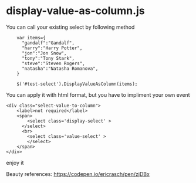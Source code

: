 # display-value-as-column.js


You can call your existing select by following method
```
    var items={
      "gandalf":"Gandalf",
      "harry":"Harry Potter",
      "jon":"Jon Snow",
      "tony":"Tony Stark",
      "steve":"Steven Rogers",
      "natasha":"Natasha Romanova",
    }

    $('#test-select').DisplayValueAsColumn(items);

```

You can apply it with html format, but you have to impliment your own event
```
<div class="select-value-to-column">
    <label>not required</label>
    <span>
    	<select class='display-select' >
      </select>
      <br>
    	<select class='value-select' >
    	</select>
    </span>
</div>
```

enjoy it

Beauty references: https://codepen.io/ericrasch/pen/zjDBx
